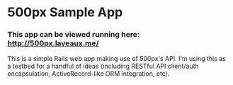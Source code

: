 # 500px Sample App

### This app can be viewed running here: http://500px.laveaux.me/

This is a simple Rails web app making use of 500px's API. I'm using this as a testbed for a handful of ideas (including RESTful API client/auth encapsulation, ActiveRecord-like ORM integration, etc).
